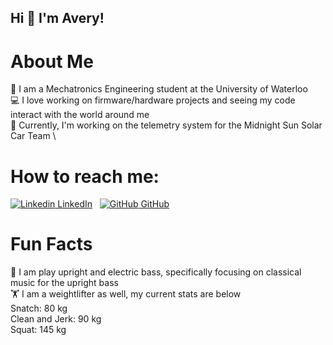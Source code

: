 ## Hi 👋 I'm Avery!

# About Me
:school: I am a Mechatronics Engineering student at the University of Waterloo \
:computer: I love working on firmware/hardware projects and seeing my code interact with the world around me \
:red_car: Currently, I'm working on the telemetry system for the Midnight Sun Solar Car Team \

# How to reach me: 
[![Linkedin](https://i.stack.imgur.com/gVE0j.png) LinkedIn](https://www.linkedin.com/AveryChiu64)
&nbsp;
[![GitHub](https://i.stack.imgur.com/tskMh.png) GitHub](https://github.com/AveryChiu64)

# Fun Facts
:musical_note: I am play upright and electric bass, specifically focusing on classical music for the upright bass \
🏋️ I am a weightlifter as well, my current stats are below \
Snatch: 80 kg \
Clean and Jerk: 90 kg \
Squat: 145 kg
